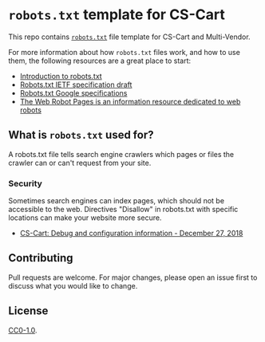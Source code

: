 # `robots.txt` template for CS-Cart

This repo contains [`robots.txt`][developer_mozilla] file template for CS-Cart and Multi-Vendor.

[developer_mozilla]: https://developer.mozilla.org/en-US/docs/Glossary/Robots.txt

For more information about how `robots.txt` files work, and how to use them, the following resources are a great place to start:

- [Introduction to robots.txt][robotstxt_google_introduction]
- [Robots.txt IETF specification draft][ietf_specification_draft]
- [Robots.txt Google specifications][robotstxt_google]
- [The Web Robot Pages is an information resource dedicated to web robots][robotstxt_org]

[robotstxt_google_introduction]: https://developers.google.com/search/docs/advanced/robots/intro
[ietf_specification_draft]: https://datatracker.ietf.org/doc/html/draft-rep-wg-topic-00
[robotstxt_google]: https://developers.google.com/search/docs/advanced/robots/robots_txt
[robotstxt_org]: https://www.robotstxt.org/

## What is `robots.txt` used for?

A robots.txt file tells search engine crawlers which pages or files the crawler can or can't request from your site.

### Security

Sometimes search engines can index pages, which should not be accessible to the web. Directives "Disallow" in robots.txt with specific locations can make your website more secure.

- [CS-Cart: Debug and configuration information - December 27, 2018][ghdb-id-5064]

[ghdb-id-5064]: https://www.simtechdev.com/cloud/wiki/news/google-dork-config/index.html

## Contributing

Pull requests are welcome. For major changes, please open an issue first to discuss what you would like to change.

## License

[CC0-1.0](./LICENSE).
